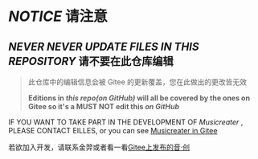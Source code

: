 # ***NOTICE***  请注意

## ***NEVER NEVER UPDATE FILES IN THIS REPOSITORY***  请不要在此仓库编辑

> 此仓库中的编辑信息会被 Gitee 的更新覆盖，您在此做出的更改皆无效
>
> **Editions in *this repo(on GitHub)* will all be covered by the ones on Gitee so it's a MUST NOT edit this *on GitHub***

IF YOU WANT TO TAKE PART IN THE DEVELOPMENT OF *Musicreater* , PLEASE CONTACT EILLES,
or you can see [Musicreater in Gitee](https://gitee.com/EillesWan/Musicreater/)

若欲加入开发，请联系金羿或者看一看[Gitee上发布的音·创](https://gitee.com/EillesWan/Musicreater/)
